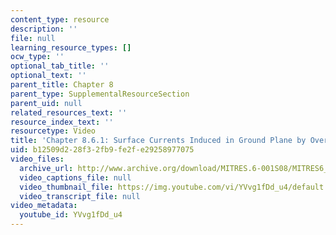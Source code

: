 ```yaml
---
content_type: resource
description: ''
file: null
learning_resource_types: []
ocw_type: ''
optional_tab_title: ''
optional_text: ''
parent_title: Chapter 8
parent_type: SupplementalResourceSection
parent_uid: null
related_resources_text: ''
resource_index_text: ''
resourcetype: Video
title: 'Chapter 8.6.1: Surface Currents Induced in Ground Plane by Overhead Conductor'
uid: b12509d2-28f3-2fb9-fe2f-e29258977075
video_files:
  archive_url: http://www.archive.org/download/MITRES.6-001S08/MITRES6_001S08_8-6-1_300k.mp4
  video_captions_file: null
  video_thumbnail_file: https://img.youtube.com/vi/YVvg1fDd_u4/default.jpg
  video_transcript_file: null
video_metadata:
  youtube_id: YVvg1fDd_u4
---
```

